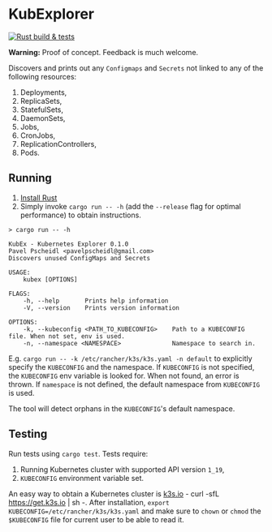 # KubExplorer
[![Rust build & tests](https://github.com/Pscheidl/kubexplorer/actions/workflows/rust.yml/badge.svg)](https://github.com/Pscheidl/kubexplorer/actions/workflows/rust.yml)

**Warning:** Proof of concept. Feedback is much welcome.

Discovers and prints out any `Configmaps` and `Secrets` not linked to any of the following resources:
1. Deployments,
1. ReplicaSets,
1. StatefulSets,
1. DaemonSets,
1. Jobs,
1. CronJobs,
1. ReplicationControllers,
1. Pods.

## Running

1. [Install Rust](https://www.rust-lang.org/learn/get-started)
1. Simply invoke `cargo run -- -h` (add the `--release` flag for optimal performance) to obtain instructions.

`> cargo run -- -h`

```shell
KubEx - Kubernetes Explorer 0.1.0
Pavel Pscheidl <pavelpscheidl@gmail.com>
Discovers unused ConfigMaps and Secrets

USAGE:
    kubex [OPTIONS]

FLAGS:
    -h, --help       Prints help information
    -V, --version    Prints version information

OPTIONS:
    -k, --kubeconfig <PATH_TO_KUBECONFIG>    Path to a KUBECONFIG file. When not set, env is used.
    -n, --namespace <NAMESPACE>              Namespace to search in.
```

E.g. `cargo run -- -k /etc/rancher/k3s/k3s.yaml -n default` to explicitly specify the `KUBECONFIG` and the namespace.
If `KUBECONFIG` is not specified, the `KUBECONFIG` env variable is looked for. When not found, an error is thrown.
If `namespace` is not defined, the default namespace from `KUBECONFIG` is used.

The tool will detect orphans in the `KUBECONFIG`'s default namespace.

## Testing

Run tests using `cargo test`. Tests require:

1. Running Kubernetes cluster with supported API version `1_19`,
1. `KUBECONFIG` environment variable set.

An easy way to obtain a Kubernetes cluster is [k3s.io](https://k3s.io/) - curl -sfL https://get.k3s.io | sh -. After
installation, `export KUBECONFIG=/etc/rancher/k3s/k3s.yaml` and make sure to `chown` or `chmod` the `$KUBECONFIG` file
for current user to be able to read it.
